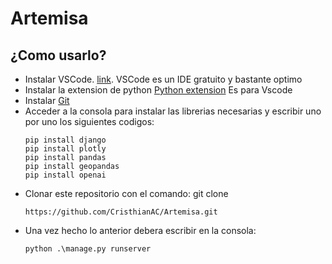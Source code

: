 # Artemisa
 
 
## ¿Como usarlo?

- Instalar VSCode. [link](https://code.visualstudio.com/download). VSCode es un IDE gratuito y bastante optimo
- Instalar la extension de python [Python extension](https://marketplace.visualstudio.com/items?itemName=ms-python.python) Es para Vscode
- Instalar [Git](https://git-scm.com/downloads)
- Acceder a la consola para instalar las librerias necesarias y escribir uno por uno los siguientes codigos:
    ```
    pip install django
    pip install plotly
    pip install pandas
    pip install geopandas
    pip install openai
    
    ```
- Clonar este repositorio con el comando:  git clone 
    ```
    https://github.com/CristhianAC/Artemisa.git
    
    ```
- Una vez hecho lo anterior debera escribir en la consola:
   ```
   python .\manage.py runserver
   ```
